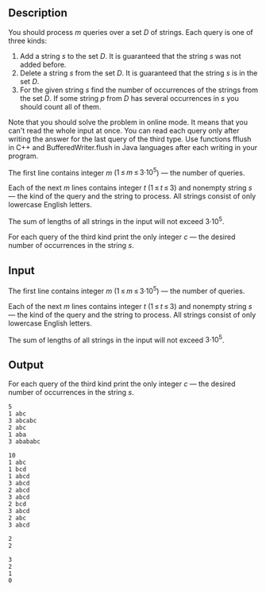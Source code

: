 ## Description

<div><p>You should process <span class="tex-span"><i>m</i></span> queries over a set <span class="tex-span"><i>D</i></span> of strings. Each query is one of three kinds:</p><ol> <li> Add a string <span class="tex-span"><i>s</i></span> to the set <span class="tex-span"><i>D</i></span>. It is guaranteed that the string <span class="tex-span"><i>s</i></span> was not added before. </li><li> Delete a string <span class="tex-span"><i>s</i></span> from the set <span class="tex-span"><i>D</i></span>. It is guaranteed that the string <span class="tex-span"><i>s</i></span> is in the set <span class="tex-span"><i>D</i></span>. </li><li> For the given string <span class="tex-span"><i>s</i></span> find the number of occurrences of the strings from the set <span class="tex-span"><i>D</i></span>. If some string <span class="tex-span"><i>p</i></span> from <span class="tex-span"><i>D</i></span> has several occurrences in <span class="tex-span"><i>s</i></span> you should count all of them. </li></ol><p>Note that you should solve the problem in <span class="tex-font-style-tt">online</span> mode. It means that you can't read the whole input at once. You can read each query only after writing the answer for the last query of the third type. Use functions <span class="tex-font-style-tt">fflush</span> in <span class="tex-font-style-tt">C++</span> and <span class="tex-font-style-tt">BufferedWriter.flush</span> in <span class="tex-font-style-tt">Java</span> languages after each writing in your program.</p></div><div class="input-specification"><p>The first line contains integer <span class="tex-span"><i>m</i></span> (<span class="tex-span">1 ≤ <i>m</i> ≤ 3·10<sup class="upper-index">5</sup></span>) — the number of queries.</p><p>Each of the next <span class="tex-span"><i>m</i></span> lines contains integer <span class="tex-span"><i>t</i></span> (<span class="tex-span">1 ≤ <i>t</i> ≤ 3</span>) and nonempty string <span class="tex-span"><i>s</i></span> — the kind of the query and the string to process. All strings consist of only lowercase English letters.</p><p>The sum of lengths of all strings in the input will not exceed <span class="tex-span">3·10<sup class="upper-index">5</sup></span>.</p></div><div class="output-specification"><p>For each query of the third kind print the only integer <span class="tex-span"><i>c</i></span> — the desired number of occurrences in the string <span class="tex-span"><i>s</i></span>.</p></div>

## Input

<p>The first line contains integer <span class="tex-span"><i>m</i></span> (<span class="tex-span">1 ≤ <i>m</i> ≤ 3·10<sup class="upper-index">5</sup></span>) — the number of queries.</p><p>Each of the next <span class="tex-span"><i>m</i></span> lines contains integer <span class="tex-span"><i>t</i></span> (<span class="tex-span">1 ≤ <i>t</i> ≤ 3</span>) and nonempty string <span class="tex-span"><i>s</i></span> — the kind of the query and the string to process. All strings consist of only lowercase English letters.</p><p>The sum of lengths of all strings in the input will not exceed <span class="tex-span">3·10<sup class="upper-index">5</sup></span>.</p>

## Output

<p>For each query of the third kind print the only integer <span class="tex-span"><i>c</i></span> — the desired number of occurrences in the string <span class="tex-span"><i>s</i></span>.</p>





```input1
5
1 abc
3 abcabc
2 abc
1 aba
3 abababc

```




```input2
10
1 abc
1 bcd
1 abcd
3 abcd
2 abcd
3 abcd
2 bcd
3 abcd
2 abc
3 abcd

```




```output1
2
2

```




```output2
3
2
1
0

```


